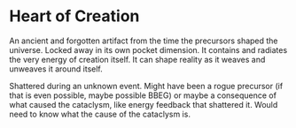 # Heart of Creation

An ancient and forgotten artifact from the time the precursors shaped the universe. Locked away in its own pocket dimension. It contains and radiates the very energy of creation itself. It can shape reality as it weaves and unweaves it around itself.

Shattered during an unknown event. Might have been a rogue precursor (if that is even possible, maybe possible BBEG) or maybe a consequence of what caused the cataclysm, like energy feedback that shattered it. Would need to know what the cause of the cataclysm is.
